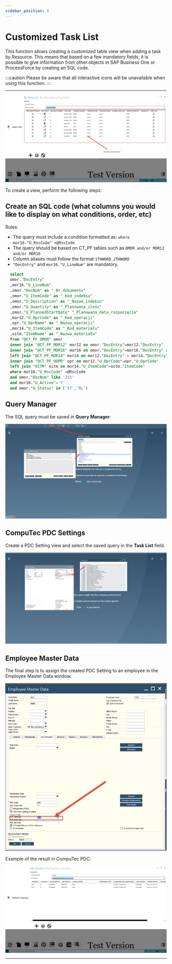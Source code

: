 ```yaml
---
sidebar_position: 4
---
```


# Customized Task List

This function allows creating a customized table view when adding a task by Resource. This means that based on a few mandatory fields, it is possible to give information from other objects in SAP Business One or ProcessForce by creating an SQL code.

:::caution
    Please be aware that all interactive icons will be unavailable when using this function.
:::

---

![Customized Table](./media/customized-task-list/customized-table-view.webp)

To create a view, perform the following steps:

## Create an SQL code (what columns you would like to display on what conditions, order, etc)

Rules:

- The query must include a condition formatted as: `where mor16."U_RscCode" =@RscCode`
- The query should be based on CT_PF tables such as `OMOR and/or MOR12 and/or MOR16`
- Column aliases must follow the format:`1THWORD_2THWORD`
- `"DocEntry"` and `mor16."U_LineNum"` are mandatory.

```sql title="Example"
  select
  omor."DocEntry"
  ,mor16."U_LineNum"
  ,omor."DocNum" as "_Nr_dokumentu"
  ,omor."U_ItemCode" as "_Kod_indeksu"
  ,omor."U_Description" as "_Nazwa_indeksu"
  ,omor."U_Quantity" as "_Planowana_ilośc"
  ,omor."U_PlannedStartDate" "_Planowana_data_rozpoczęcia"
  ,mor12."U_OprCode" as "_Kod_operacji"
  ,opr."U_OprName" as "_Nazwa_operacji"
  ,mor14."U_ItemCode" as "_Kod_materiału"
  ,oitm."ItemName" as "_Nazwa_materiału"
  from "@CT_PF_OMOR" omor
  inner join "@CT_PF_MOR12" mor12 on omor."DocEntry"=mor12."DocEntry"
  inner join "@CT_PF_MOR16" mor16 on omor."DocEntry"=mor16."DocEntry" and mor12."U_RtgOprCode"=mor16."U_RtgOprCode"
  left join "@CT_PF_MOR14" mor14 on mor12."DocEntry" = mor14."DocEntry" and mor12."U_RtgOprCode"=mor14."U_RtgOprCode"
  inner join "@CT_PF_OOPR" opr on mor12."U_OprCode"=opr."U_OprCode"
  left join "OITM" oitm on mor14."U_ItemCode"=oitm."ItemCode"
  where mor16."U_RscCode" =@RscCode
  and omor."DocNum" like '21%'
  and mor16."U_Active"='Y'
  and omor."U_Status" in ('ST','RL')
```

## Query Manager

The SQL query must be saved in **Query Manager**:

![Query Manager](./media/customized-task-list/query-manager.webp)

## CompuTec PDC Settings

Create a PDC Setting view and select the saved query in the **Task List** field.

![Task List](./media/customized-task-list/task-list.webp)

## Employee Master Data

The final step is to assign the created PDC Setting to an employee in the Employee Master Data window.

![Employee Master Data](./media/customized-task-list/employee-master-data.webp)

Example of the result in CompuTec PDC:

![Customization](./media/customized-task-list/customization-example.webp)

---
